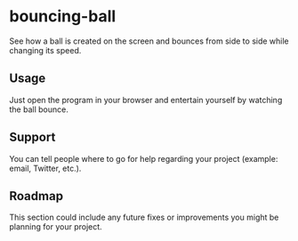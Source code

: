 # bouncing-ball
See how a ball is created on the screen and bounces from side to side while changing its speed.

## Usage
Just open the program in your browser and entertain yourself by watching the ball bounce.

## Support 
You can tell people where to go for help regarding your project (example: email, Twitter, etc.). 

## Roadmap
This section could include any future fixes or improvements you might be planning for your project. 
